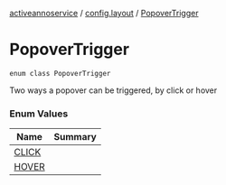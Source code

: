 [activeannoservice](../../index.md) / [config.layout](../index.md) / [PopoverTrigger](./index.md)

# PopoverTrigger

`enum class PopoverTrigger`

Two ways a popover can be triggered, by click or hover

### Enum Values

| Name | Summary |
|---|---|
| [CLICK](-c-l-i-c-k.md) |  |
| [HOVER](-h-o-v-e-r.md) |  |
